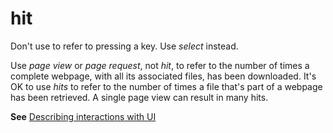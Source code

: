 # hit

Don't use to refer to pressing a key. Use *select* instead. 

Use *page view* or *page request*, not *hit*, to refer to the number of times a complete webpage, with all its associated files, has been downloaded. It's OK to use *hits* to
refer to the number of times a file that's part of a webpage has been
retrieved. A single page view can result in many hits. 

**See** [Describing interactions with UI](~/procedures-instructions/describing-interactions-with-ui.md)
